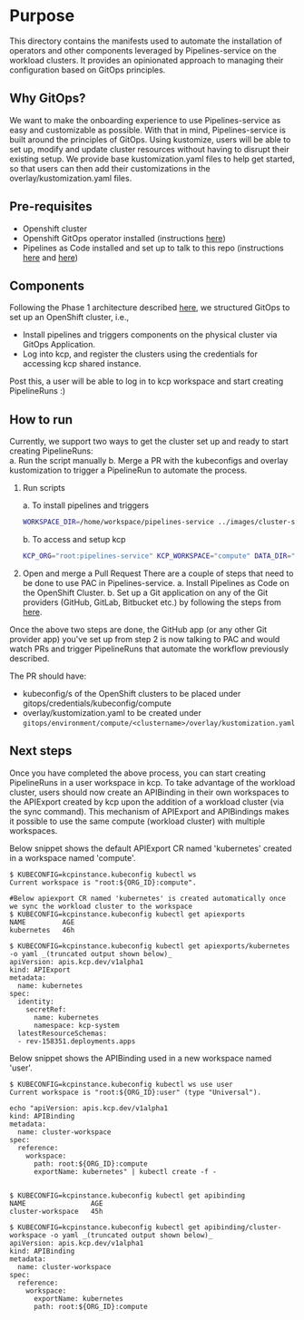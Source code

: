 # Purpose

This directory contains the manifests used to automate the installation of operators and other components leveraged by Pipelines-service on the workload clusters. It provides an opinionated approach to managing their configuration based on GitOps principles.

## Why GitOps?

We want to make the onboarding experience to use Pipelines-service as easy and customizable as possible. With that in mind, Pipelines-service is built around the principles of GitOps. Using kustomize, users will be able to set up, modify and update cluster resources without having to disrupt their existing setup. We provide base kustomization.yaml files to help get started, so that users can then add their customizations in the overlay/kustomization.yaml files.

## Pre-requisites

- Openshift cluster
- Openshift GitOps operator installed (instructions [here](https://docs.openshift.com/container-platform/4.10/cicd/gitops/installing-openshift-gitops.html))
- Pipelines as Code installed and set up to talk to this repo  (instructions [here](./pac/README.md) and [here](https://pipelinesascode.com/docs/install/installation/))

## Components

Following the Phase 1 architecture described [here](../docs/images/phase1.png), we structured GitOps to set up an OpenShift cluster, i.e.,

- Install pipelines and triggers components on the physical cluster via GitOps Application.
- Log into kcp, and register the clusters using the credentials for accessing kcp shared instance.

Post this, a user will be able to log in to kcp workspace and start creating PipelineRuns :)

## How to run

Currently, we support two ways to get the cluster set up and ready to start creating PipelineRuns:  
a. Run the script manually
b. Merge a PR with the kubeconfigs and overlay kustomization to trigger a PipelineRun to automate the process.

1. Run scripts

    a. To install pipelines and triggers

    ```bash
    WORKSPACE_DIR=/home/workspace/pipelines-service ../images/cluster-setup/install.sh
    ```

    b. To access and setup kcp

    ```bash
    KCP_ORG="root:pipelines-service" KCP_WORKSPACE="compute" DATA_DIR="/home/workspace/pipelines-service" ../images/kcp-registrar/register.sh
    ```

2. Open and merge a Pull Request
There are a couple of steps that need to be done to use PAC in Pipelines-service.
a. Install Pipelines as Code on the OpenShift Cluster.
b. Set up a Git application on any of the Git providers (GitHub, GitLab, Bitbucket etc.) by following the steps from [here](https://pipelinesascode.com).

Once the above two steps are done, the GitHub app (or any other Git provider app) you've set up from step 2 is now talking to PAC and would watch PRs and trigger PipelineRuns that automate the workflow previously described.

The PR should have:

- kubeconfig/s of the OpenShift clusters to be placed under gitops/credentials/kubeconfig/compute
- overlay/kustomization.yaml to be created under `gitops/environment/compute/<clustername>/overlay/kustomization.yaml`


## Next steps

Once you have completed the above process, you can start creating PipelineRuns in a user workspace in kcp.
To take advantage of the workload cluster, users should now create an APIBinding in their own workspaces to the APIExport created by kcp upon the addition of a workload cluster (via the sync command). This mechanism of APIExport and APIBindings makes it possible to use the same compute (workload cluster) with multiple workspaces.

Below snippet shows the default APIExport CR named 'kubernetes' created in a workspace named 'compute'. 

```
$ KUBECONFIG=kcpinstance.kubeconfig kubectl ws
Current workspace is "root:${ORG_ID}:compute".

#Below apiexport CR named 'kubernetes' is created automatically once we sync the workload cluster to the workspace 
$ KUBECONFIG=kcpinstance.kubeconfig kubectl get apiexports
NAME         AGE
kubernetes   46h
 
$ KUBECONFIG=kcpinstance.kubeconfig kubectl get apiexports/kubernetes -o yaml _(truncated output shown below)_
apiVersion: apis.kcp.dev/v1alpha1
kind: APIExport
metadata:
  name: kubernetes
spec:
  identity:
    secretRef:
      name: kubernetes
      namespace: kcp-system
  latestResourceSchemas:
  - rev-158351.deployments.apps

```

Below snippet shows the APIBinding used in a new workspace named 'user'.

```
$ KUBECONFIG=kcpinstance.kubeconfig kubectl ws use user
Current workspace is "root:${ORG_ID}:user" (type "Universal").

echo "apiVersion: apis.kcp.dev/v1alpha1
kind: APIBinding
metadata:
  name: cluster-workspace
spec:
  reference:
    workspace:
      path: root:${ORG_ID}:compute
      exportName: kubernetes" | kubectl create -f -

 
$ KUBECONFIG=kcpinstance.kubeconfig kubectl get apibinding
NAME                AGE
cluster-workspace   45h
 
$ KUBECONFIG=kcpinstance.kubeconfig kubectl get apibinding/cluster-workspace -o yaml _(truncated output shown below)_
apiVersion: apis.kcp.dev/v1alpha1
kind: APIBinding
metadata:
  name: cluster-workspace
spec:
  reference:
    workspace:
      exportName: kubernetes
      path: root:${ORG_ID}:compute

```
